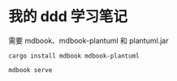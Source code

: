 # 我的 ddd 学习笔记

需要 mdbook、mdbook-plantuml 和 plantuml.jar

```shell
cargo install mdbook mdbook-plantuml
```

```shell
mdbook serve
```
